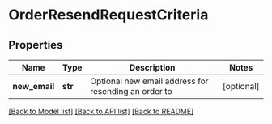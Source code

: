 # OrderResendRequestCriteria

## Properties
Name | Type | Description | Notes
------------ | ------------- | ------------- | -------------
**new_email** | **str** | Optional new email address for resending an order to | [optional] 

[[Back to Model list]](../README.md#documentation-for-models) [[Back to API list]](../README.md#documentation-for-api-endpoints) [[Back to README]](../README.md)


